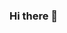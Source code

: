 ### Hi there 👋

<!--
[![Jia Hao's GitHub stats](https://github-readme-stats.vercel.app/api?username=jiahao19971)](https://github.com/anuraghazra/github-readme-stats)
-->

<!--
**jiahao19971/jiahao19971** is a ✨ _special_ ✨ repository because its `README.md` (this file) appears on your GitHub profile.

Here are some ideas to get you started:

- 🔭 I’m currently working on ...
- 🌱 I’m currently learning ...
- 👯 I’m looking to collaborate on ...
- 🤔 I’m looking for help with ...
- 💬 Ask me about ...
- 📫 How to reach me: ...
- 😄 Pronouns: ...
- ⚡ Fun fact: ...
-->

